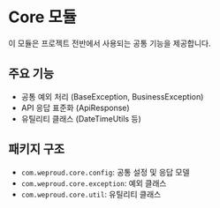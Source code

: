# Core 모듈

이 모듈은 프로젝트 전반에서 사용되는 공통 기능을 제공합니다.

## 주요 기능

- 공통 예외 처리 (BaseException, BusinessException)
- API 응답 표준화 (ApiResponse)
- 유틸리티 클래스 (DateTimeUtils 등)

## 패키지 구조

- `com.weproud.core.config`: 공통 설정 및 응답 모델
- `com.weproud.core.exception`: 예외 클래스
- `com.weproud.core.util`: 유틸리티 클래스
